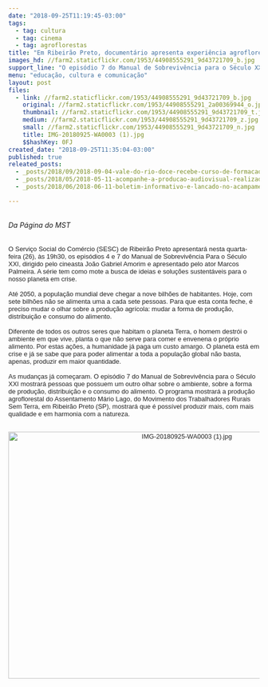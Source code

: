 ```yaml
---
date: "2018-09-25T11:19:45-03:00"
tags:
  - tag: cultura
  - tag: cinema
  - tag: agroflorestas
title: "Em Ribeirão Preto, documentário apresenta experiência agroflorestal no assentamento Mário Lago\n"
images_hd: //farm2.staticflickr.com/1953/44908555291_9d43721709_b.jpg
support_line: "O episódio 7 do Manual de Sobrevivência para o Século XXI mostrará pessoas que possuem um outro olhar sobre o ambiente, sobre a forma de produção, distribuição e o consumo do alimento"
menu: "educação, cultura e comunicação"
layout: post
files:
  - link: //farm2.staticflickr.com/1953/44908555291_9d43721709_b.jpg
    original: //farm2.staticflickr.com/1953/44908555291_2a00369944_o.jpg
    thumbnail: //farm2.staticflickr.com/1953/44908555291_9d43721709_t.jpg
    medium: //farm2.staticflickr.com/1953/44908555291_9d43721709_z.jpg
    small: //farm2.staticflickr.com/1953/44908555291_9d43721709_n.jpg
    title: IMG-20180925-WA0003 (1).jpg
    $$hashKey: 0FJ
created_date: "2018-09-25T11:35:04-03:00"
published: true
releated_posts:
  - _posts/2018/09/2018-09-04-vale-do-rio-doce-recebe-curso-de-formacao-em-agroflorestas.md
  - _posts/2018/05/2018-05-11-acompanhe-a-producao-audiovisual-realizada-durante-a-iii-feira-nacional-da-reforma-agraria.md
  - _posts/2018/06/2018-06-11-boletim-informativo-e-lancado-no-acampamento-marielle-vive-em-sao-paulo.md

---
```

<div dir="auto">&nbsp;</div>

<div dir="auto"><em>Da P&aacute;gina do MST&nbsp;</em></div>

<div dir="auto">&nbsp;</div>

<div dir="auto" style="color: rgb(34, 34, 34); font-family: Arial, Helvetica, sans-serif; font-size: small;">&nbsp;</div>

<div dir="auto" style="color: rgb(34, 34, 34); font-family: Arial, Helvetica, sans-serif; font-size: small;">O Servi&ccedil;o Social do Com&eacute;rcio (SESC) de Ribeir&atilde;o Preto apresentar&aacute; nesta quarta-feira (26), &agrave;s 19h30, os epis&oacute;dios 4 e 7 do Manual de Sobreviv&ecirc;ncia Para o S&eacute;culo XXI, dirigido pelo cineasta Jo&atilde;o Gabriel Amorim e apresentado pelo ator Marcos Palmeira. A s&eacute;rie tem como mote a busca de ideias e solu&ccedil;&otilde;es sustent&aacute;veis para o nosso planeta em crise.</div>

<div dir="auto" style="color: rgb(34, 34, 34); font-family: Arial, Helvetica, sans-serif; font-size: small;"><br />
At&eacute; 2050, a popula&ccedil;&atilde;o mundial deve chegar a nove bilh&otilde;es de habitantes. Hoje, com sete bilh&otilde;es n&atilde;o se alimenta uma a cada sete pessoas. Para que esta conta feche, &eacute; preciso mudar o olhar sobre a produ&ccedil;&atilde;o agr&iacute;cola: mudar a forma de produ&ccedil;&atilde;o, distribui&ccedil;&atilde;o e consumo do alimento.</div>

<div dir="auto" style="color: rgb(34, 34, 34); font-family: Arial, Helvetica, sans-serif; font-size: small;"><br />
Diferente de todos os outros seres que habitam o planeta Terra, o homem destr&oacute;i o ambiente em que vive, planta o que n&atilde;o serve para comer e envenena o pr&oacute;prio alimento. Por estas a&ccedil;&otilde;es, a humanidade j&aacute; paga um custo amargo. O planeta est&aacute; em crise e j&aacute; se sabe que para poder alimentar a toda a popula&ccedil;&atilde;o global n&atilde;o basta, apenas, produzir em maior quantidade.</div>

<div dir="auto" style="color: rgb(34, 34, 34); font-family: Arial, Helvetica, sans-serif; font-size: small;"><br />
As mudan&ccedil;as j&aacute; come&ccedil;aram. O epis&oacute;dio 7 do Manual de Sobreviv&ecirc;ncia para o S&eacute;culo XXI mostrar&aacute; pessoas que possuem um outro olhar sobre o ambiente, sobre a forma de produ&ccedil;&atilde;o, distribui&ccedil;&atilde;o e o consumo do alimento. O programa mostrar&aacute; a produ&ccedil;&atilde;o agroflorestal do Assentamento M&aacute;rio Lago, do Movimento dos Trabalhadores Rurais Sem Terra, em Ribeir&atilde;o Preto (SP), mostrar&aacute; que &eacute; poss&iacute;vel produzir mais, com mais qualidade e em harmonia com a natureza.</div>

<div dir="auto" style="color: rgb(34, 34, 34); font-family: Arial, Helvetica, sans-serif; font-size: small;">&nbsp;</div>

<div dir="auto" style="color: rgb(34, 34, 34); font-family: Arial, Helvetica, sans-serif; font-size: small;">
<p style="text-align:center"><img alt="IMG-20180925-WA0003 (1).jpg" height="494" src="//farm2.staticflickr.com/1953/44908555291_9d43721709_b.jpg" width="700" /></p>
</div>
